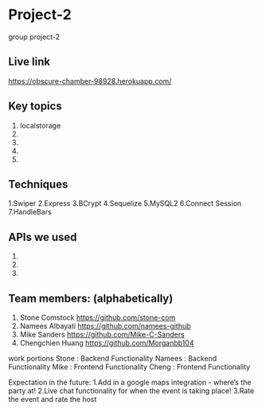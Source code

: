 # Project-2
group project-2

## Live link
https://obscure-chamber-98928.herokuapp.com/
 
## Key topics
1. localstorage
2. 
3. 
3. 
4. 


## Techniques
1.Swiper 
2.Express
3.BCrypt
4.Sequelize
5.MySQL2
6.Connect Session
7.HandleBars

## APIs we used
1. 
2. 
3. 

## Team members: (alphabetically)
1. Stone Comstock https://github.com/stone-com
2. Namees Albayati https://github.com/namees-github
3. Mike Sanders https://github.com/Mike-C-Sanders
4. Chengchien Huang https://github.com/Morganbb104

work portions
Stone : Backend Functionality
Namees : Backend Functionality 
Mike : Frontend Functionality
Cheng : Frontend Functionality

Expectation in the future:
1.Add in a google maps integration - where’s the party at!
2.Live chat functionality for when the event is taking place! 
3.Rate the event and rate the host
